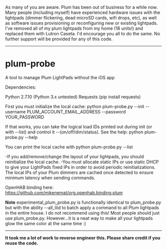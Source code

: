 As many of you are aware. Plum has been out of business for a while now. Many people (including myself) have experienced hardware issues with the lightpads (dimmer flickering, dead microSD cards, wifi drops, etc), as well as software issues provisioning or reconfiguring new or existing lightpads. I've removed all of my plum lightpads from my home (18 units!) and replaced them with Lutron Caseta. I'd encourage you all to do the same. No further support will be provided for any of this code.

--------------------------------------------------------------------


# plum-probe
A tool to manage Plum LightPads without the iOS app

Dependencies:

Python 2.7.10 (Python 3.x untested)
Requests (pip install requests)

First you must initialize the local cache:
python plum-probe.py --init --username PLUM_ACCOUNT_EMAIL_ADDRESS --password YOUR_PASSWORD

If that works, you can take the logical load IDs printed out during init (or with --list) and control it --(on/off/dim/status). 
See the help: python plum-probe.py --help

You can print the local cache with python plum-probe.py --list

-If you add/remove/change the layout of your lightpads, you should reinitialize the local cache.
-You must allocate static IPs or use static DHCP to give your LightPads fixed IPs in order to avoid periodic reinitializations. The local IPs of your Plum dimmers are cached once detected to ensure minimum latency when sending commands.

OpenHAB binding here: https://github.com/mikenemat/org.openhab.binding.plum

**Note** experimental_plum_probe.py is functionally identical to plum_probe.py but with the ability --all_llid to batch apply a command to all Plum lightpads in the entire house. I do not recommend using this! Most people should just use plum_probe.py. However...it is a neat way to make all your lightpads glow the same color at the same time :)

--------------------------------------------------

**It took me a lot of work to reverse engineer this. Please share credit if you reuse the code.**
